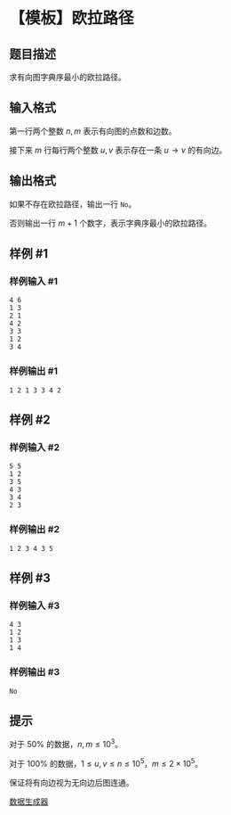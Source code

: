 # 【模板】欧拉路径

## 题目描述

求有向图字典序最小的欧拉路径。

## 输入格式

第一行两个整数 $n,m$ 表示有向图的点数和边数。

接下来 $m$ 行每行两个整数 $u,v$ 表示存在一条 $u\to v$ 的有向边。

## 输出格式

如果不存在欧拉路径，输出一行 `No`。

否则输出一行 $m+1$ 个数字，表示字典序最小的欧拉路径。

## 样例 #1

### 样例输入 #1
```
4 6
1 3
2 1
4 2
3 3
1 2
3 4
```

### 样例输出 #1

```
1 2 1 3 3 4 2
```

## 样例 #2

### 样例输入 #2
```
5 5
1 2
3 5
4 3
3 4
2 3
```

### 样例输出 #2

```
1 2 3 4 3 5
```

## 样例 #3

### 样例输入 #3
```
4 3
1 2
1 3
1 4
```

### 样例输出 #3

```
No
```

## 提示

对于 $50\%$ 的数据，$n,m\leq 10^3$。

对于 $100\%$ 的数据，$1\leq u,v\leq n\leq 10^5$，$m\leq 2\times 10^5$。

保证将有向边视为无向边后图连通。

[数据生成器](https://www.luogu.com.cn/paste/9oswk47n)

